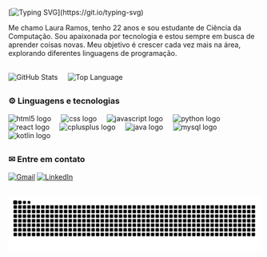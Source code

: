 [![Typing SVG](https://readme-typing-svg.herokuapp.com/?color=58A6FF&size=50&center=false&vCenter=true&width=1000&lines=Olá,+seja+bem+vindo+ao+meu+perfil!)](https://git.io/typing-svg)

Me chamo Laura Ramos, tenho 22 anos e sou estudante de Ciência da Computação. Sou apaixonada por tecnologia e estou sempre em busca de aprender coisas novas. Meu objetivo é crescer cada vez mais na área, explorando diferentes linguagens de programação.

<br>
 
<div align="left">
  <img height=175 alt="GitHub Stats" src="https://github-readme-stats.vercel.app/api/?username=lauramoskk&show_icons=true&count_private=true&rank_icon=github&theme=midnight-purple&font=Iosevka&locale=pt-br&title_color=1F6FEB&text_color=000&icon_color=000&bg_color=A5D8FF&border_color=58A6FF" />
  &nbsp;&nbsp;&nbsp;
  <img height=175 alt="Top Language" src="https://github-readme-stats.vercel.app/api/top-langs/?username=lauramoskk&layout=compact&font=Iosevka&langs_count=16&theme=midnight-purple&locale=pt-br&title_color=1F6FEB&text_color=000&bg_color=A5D8FF&border_color=58A6FF" />
</div>

##

### ⚙ Linguagens e tecnologias

<div align="left">
  <img src="https://cdn.jsdelivr.net/gh/devicons/devicon/icons/html5/html5-original.svg" height="40" alt="html5 logo" />
  <img width="12" />
  <img src="https://cdn.jsdelivr.net/gh/devicons/devicon/icons/css3/css3-original.svg" height="40" alt="css logo" />
  <img width="12" />
  <img src="https://cdn.jsdelivr.net/gh/devicons/devicon/icons/javascript/javascript-original.svg" height="40" alt="javascript logo" />
  <img width="12" />
  <img src="https://cdn.jsdelivr.net/gh/devicons/devicon/icons/python/python-original.svg" height="40" alt="python logo" />
  <img width="12" />
  <img src="https://cdn.jsdelivr.net/gh/devicons/devicon/icons/react/react-original.svg" height="40" alt="react logo" />
  <img width="12" />
  <img src="https://cdn.jsdelivr.net/gh/devicons/devicon/icons/cplusplus/cplusplus-original.svg" height="40" alt="cplusplus logo" />
  <img width="12" />
  <img src="https://cdn.jsdelivr.net/gh/devicons/devicon/icons/java/java-original.svg" height="40" alt="java logo" />
  <img width="12" />
  <img src="https://cdn.jsdelivr.net/gh/devicons/devicon/icons/mysql/mysql-original.svg" height="40" alt="mysql logo" />
  <img width="12" />
  <img src="https://cdn.jsdelivr.net/gh/devicons/devicon/icons/kotlin/kotlin-original.svg" height="40" alt="kotlin logo" />
</div>   

##

### ✉ Entre em contato

[![Gmail](https://img.shields.io/badge/-Gmail-D14836?style=for-the-badge&logo=gmail&logoColor=white)](https://mail.google.com/mail/?view=cm&fs=1&to=lauramos167652@gmail.com)
[![LinkedIn](https://img.shields.io/badge/-LinkedIn-0A66C2?style=for-the-badge&logo=linkedin&logoColor=white)](https://www.linkedin.com/in/lauramoskk)

##

<div align="center">
  <img src="https://raw.githubusercontent.com/lauramoskk/lauramoskk/output/snake-custom.svg" alt="Snake animation" />
</div>
